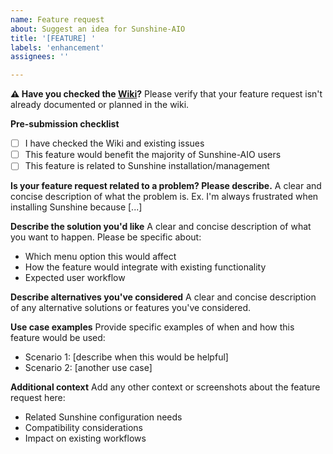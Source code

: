 ```yaml
---
name: Feature request
about: Suggest an idea for Sunshine-AIO
title: '[FEATURE] '
labels: 'enhancement'
assignees: ''

---
```


**⚠️ Have you checked the [Wiki](../../wiki)?**
Please verify that your feature request isn't already documented or planned in the wiki.

**Pre-submission checklist**
- [ ] I have checked the Wiki and existing issues
- [ ] This feature would benefit the majority of Sunshine-AIO users
- [ ] This feature is related to Sunshine installation/management

**Is your feature request related to a problem? Please describe.**
A clear and concise description of what the problem is. Ex. I'm always frustrated when installing Sunshine because [...]

**Describe the solution you'd like**
A clear and concise description of what you want to happen. Please be specific about:
- Which menu option this would affect
- How the feature would integrate with existing functionality
- Expected user workflow

**Describe alternatives you've considered**
A clear and concise description of any alternative solutions or features you've considered.

**Use case examples**
Provide specific examples of when and how this feature would be used:
- Scenario 1: [describe when this would be helpful]
- Scenario 2: [another use case]

**Additional context**
Add any other context or screenshots about the feature request here:
- Related Sunshine configuration needs
- Compatibility considerations
- Impact on existing workflows
